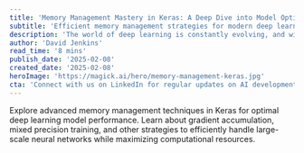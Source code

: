 ```yaml
---
title: 'Memory Management Mastery in Keras: A Deep Dive into Model Optimization'
subtitle: 'Efficient memory management strategies for modern deep learning models'
description: 'The world of deep learning is constantly evolving, and with models growing increasingly complex, efficient memory management has become more crucial than ever. While our initial exploration of Keras'' memory management features revealed some interesting insights, we need to shift our focus to the broader landscape of model optimization and resource management in modern deep learning frameworks. The landscape of deep learning has transformed dramatically in recent years, with models becoming increasingly sophisticated and resource-intensive. As practitioners push the boundaries of what''s possible with neural networks, the need for efficient memory management has become paramount. Keras, as one of the most popular high-level neural network APIs, provides several powerful mechanisms for managing computational resources effectively. Modern deep learning models can consume enormous amounts of memory, especially during training. This consumption comes from various sources: model weights, gradients, activations, and temporary computational buffers. Understanding these components is crucial for developing efficient deep learning solutions. Consider a typical convolutional neural network (CNN) with millions of parameters. During training, each parameter requires storage not just for its value, but also for its gradients and optimizer states. This can quickly add up to gigabytes of memory, even for relatively modest architectures. One of the most effective techniques for managing memory consumption is gradient accumulation. Instead of processing large batches that might exceed available memory, gradients are accumulated over multiple smaller batches before updating the model weights. This approach maintains training stability while significantly reducing memory requirements. Modern GPUs support mixed precision training, which uses lower-precision floating-point numbers (FP16) alongside traditional 32-bit floating-point (FP32) calculations. This not only reduces memory usage but can also accelerate training on modern hardware architectures. Regular checkpointing is essential for long-running training sessions. However, it''s equally important to clean up old checkpoints and temporary resources to prevent memory leaks. Memory optimization goes hand in hand with model optimization. Several techniques have emerged that can significantly improve model efficiency. Modern neural networks often contain redundant parameters. Pruning helps identify and remove these unnecessary connections, reducing model size without significantly impacting performance. Research has shown that many models can be pruned by 90% or more while maintaining similar accuracy levels. As we look toward the future, several exciting developments are shaping the landscape of memory management in deep learning. Modern frameworks are increasingly incorporating automated memory management features. These systems can dynamically adjust resource allocation based on model requirements and available hardware. The implementation of efficient memory management strategies has far-reaching implications for deep learning development, including faster training times, ability to train larger models, and improved cost efficiency through better resource utilization.'
author: 'David Jenkins'
read_time: '8 mins'
publish_date: '2025-02-08'
created_date: '2025-02-08'
heroImage: 'https://magick.ai/hero/memory-management-keras.jpg'
cta: 'Connect with us on LinkedIn for regular updates on AI development and optimization strategies. Our team of experts shares cutting-edge techniques and best practices to help you build more efficient deep learning solutions.'
---
```


Explore advanced memory management techniques in Keras for optimal deep learning model performance. Learn about gradient accumulation, mixed precision training, and other strategies to efficiently handle large-scale neural networks while maximizing computational resources.